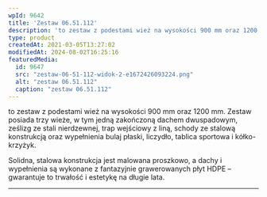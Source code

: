 ```yaml
---
wpId: 9642
title: 'Zestaw 06.51.112'
description: 'to zestaw z podestami wież na wysokości 900 mm oraz 1200 mm. Zestaw posiada trzy wieże, w tym jedną zakończoną dachem dwuspadowym, ześlizg ze stali nierdzewnej, trap wejściowy z liną, schody ze stalową konstrukcją oraz wypełnienia bulaj płaski, liczydło, tablica sportowa i kółko-krzyżyk. Solidna, stalowa konstrukcja jest malowana proszkowo, a dachy i wypełnienia są wykonane ...'
type: product
createdAt: 2021-03-05T13:27:02
modifiedAt: 2024-08-02T16:25:16
featuredMedia:
  id: 9647
  src: "zestaw-06-51-112-widok-2-e1672426093224.png"
  alt: "zestaw 06.51.112"
  caption: "zestaw 06.51.112"
---
```



to zestaw z podestami wież na wysokości 900 mm oraz 1200 mm. Zestaw posiada trzy wieże, w tym jedną zakończoną dachem dwuspadowym, ześlizg ze stali nierdzewnej, trap wejściowy z liną, schody ze stalową konstrukcją oraz wypełnienia bulaj płaski, liczydło, tablica sportowa i kółko-krzyżyk.

Solidna, stalowa konstrukcja jest malowana proszkowo, a dachy i wypełnienia są wykonane z fantazyjnie grawerowanych płyt HDPE – gwarantuje to trwałość i estetykę na długie lata.

* * *